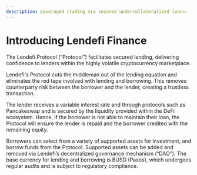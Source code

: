 ```yaml
---
description: Leveraged trading via secured undercollateralized loans.
---
```


# Introducing Lendefi Finance

The Lendefi Protocol \(“Protocol”\) facilitates secured lending, delivering confidence to lenders within the highly volatile cryptocurrency marketplace.

Lendefi's Protocol cuts the middleman out of the lending equation and eliminates the red tape involved with lending and borrowing. This removes counterparty risk between the borrower and the lender, creating a trustless transaction.

The lender receives a variable interest rate and through protocols such as Pancakeswap and is secured by the liquidity provided within the DeFi ecosystem. Hence, if the borrower is not able to maintain their loan, the Protocol will ensure the lender is repaid and the borrower credited with the remaining equity.

Borrowers can select from a variety of supported assets for investment, and borrow funds from the Protocol. Supported assets can be added and removed via Lendefi’s decentralized governance mechanism \(“DAO”\). The base currency for lending and borrowing is BUSD \(Paxos\), which undergoes regular audits and is subject to regulatory compliance.  



